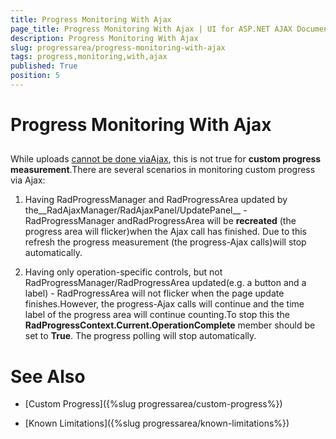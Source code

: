 ```yaml
---
title: Progress Monitoring With Ajax
page_title: Progress Monitoring With Ajax | UI for ASP.NET AJAX Documentation
description: Progress Monitoring With Ajax
slug: progressarea/progress-monitoring-with-ajax
tags: progress,monitoring,with,ajax
published: True
position: 5
---
```


# Progress Monitoring With Ajax



## 

While uploads [cannot be done viaAjax](FAD82F72-C811-423F-9588-5F4D380E61AA), this is not true for __custom progress measurement__.There are several scenarios in monitoring custom progress via Ajax:

1) Having RadProgressManager and RadProgressArea updated by the__RadAjaxManager/RadAjaxPanel/UpdatePanel__ - RadProgressManager andRadProgressArea will be __recreated__ (the progress area will flicker)when the Ajax call has finished. Due to this refresh the progress measurement (the progress-Ajax calls)will stop automatically.

2) Having only operation-specific controls, but not RadProgressManager/RadProgressArea updated(e.g. a button and a label) - RadProgressArea will not flicker when the page update finishes.However, the progress-Ajax calls will continue and the time label of the progress area will continue counting.To stop this the __RadProgressContext.Current.OperationComplete__ member should be set to __True__. The progress polling will stop automatically.



# See Also

 * [Custom Progress]({%slug progressarea/custom-progress%})

 * [Known Limitations]({%slug progressarea/known-limitations%})
